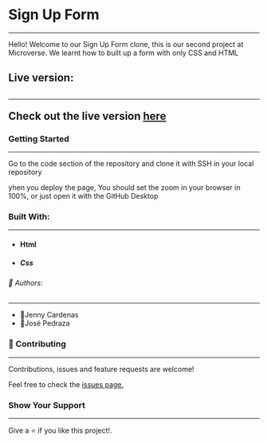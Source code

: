 

<h1><strong>Sign Up Form</strong></h1>
<hr>
<p>Hello! Welcome to our Sign Up Form clone, this is our second project at Microverse. We learnt how to built up a form with only CSS and HTML</p>

<h2>Live version:<h2>
<hr>

<p>Check out the live version <a href="https://pastorp3.github.io/">here</a></p>

<h3>Getting Started</h3>
<hr>
<p>Go to the code section of the repository and clone it with SSH in your local repository</p>
<p>yhen you deploy the page, You should set the zoom in your browser in 100%, or just open it with the GitHub Desktop </p>


<h3>Built With:</h3>
<hr>
<ul>
    <li><h4>Html</h4></li>
    <li><h5>Css</h5></li>
</ul>

<h6>👤 Authors:</h6>
<hr>
<ul>
    <li>👤Jenny Cardenas</li>
    <li>👤José Pedraza</li>
</ul>

<h3>🤝 Contributing</h3>
<hr>
<p>Contributions, issues and feature requests are welcome!</p>
<p>Feel free to check the <a href="https://github.com/janis-jenny/Youtube-clone-page/issues" target="blank">issues page.</a></p>


<h3>Show Your Support</h3>
<hr>
<p>Give a ⭐️ if you like this project!.</p>